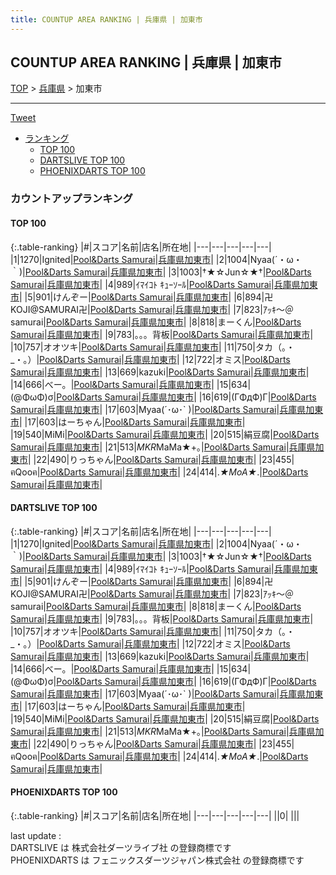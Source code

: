 ```yaml
---
title: COUNTUP AREA RANKING | 兵庫県 | 加東市
---
```

## COUNTUP AREA RANKING | 兵庫県 | 加東市

[TOP](/darts/rank/) > [兵庫県](/darts/rank/兵庫県/) > 加東市

___

<a href="https://twitter.com/share?ref_src=twsrc%5Etfw" data-text="COUNTUP AREA RANKING | 兵庫県加東市" class="twitter-share-button" data-hashtags="DARTSLIVE,PHOENIXDARTS,darts,ダーツ" data-show-count="false">Tweet</a>

* [ランキング](#カウントアップランキング)
    * [TOP 100](#top-100)
    * [DARTSLIVE TOP 100](#dartslive-top-100)
    * [PHOENIXDARTS TOP 100](#phoenixdarts-top-100)

### カウントアップランキング

#### TOP 100



{:.table-ranking}
|#|スコア|名前|店名|所在地|
|---|---|---|---|---|
|1|1270|<span class="rank-name-dl">Ignited</span>|<a href="https://search.dartslive.com/jp/shop/2f7ab89db9ec97b00d9b047a20a7ba1e">Pool&Darts Samurai</a>|<a href="/darts/rank/兵庫県/加東市">兵庫県加東市</a>|
|2|1004|<span class="rank-name-dl">Nyaa(´・ω・｀)</span>|<a href="https://search.dartslive.com/jp/shop/2f7ab89db9ec97b00d9b047a20a7ba1e">Pool&Darts Samurai</a>|<a href="/darts/rank/兵庫県/加東市">兵庫県加東市</a>|
|3|1003|<span class="rank-name-dl">†★☆Jun☆★†</span>|<a href="https://search.dartslive.com/jp/shop/2f7ab89db9ec97b00d9b047a20a7ba1e">Pool&Darts Samurai</a>|<a href="/darts/rank/兵庫県/加東市">兵庫県加東市</a>|
|4|989|<span class="rank-name-dl">ｲﾏｲｺﾄ ｷｭｰｿｰﾙ</span>|<a href="https://search.dartslive.com/jp/shop/2f7ab89db9ec97b00d9b047a20a7ba1e">Pool&Darts Samurai</a>|<a href="/darts/rank/兵庫県/加東市">兵庫県加東市</a>|
|5|901|<span class="rank-name-dl">けんぞー</span>|<a href="https://search.dartslive.com/jp/shop/2f7ab89db9ec97b00d9b047a20a7ba1e">Pool&Darts Samurai</a>|<a href="/darts/rank/兵庫県/加東市">兵庫県加東市</a>|
|6|894|<span class="rank-name-dl">卍KOJI@SAMURAI卍</span>|<a href="https://search.dartslive.com/jp/shop/2f7ab89db9ec97b00d9b047a20a7ba1e">Pool&Darts Samurai</a>|<a href="/darts/rank/兵庫県/加東市">兵庫県加東市</a>|
|7|823|<span class="rank-name-dl">ｱｯｷ～＠samurai</span>|<a href="https://search.dartslive.com/jp/shop/2f7ab89db9ec97b00d9b047a20a7ba1e">Pool&Darts Samurai</a>|<a href="/darts/rank/兵庫県/加東市">兵庫県加東市</a>|
|8|818|<span class="rank-name-dl">まーくん</span>|<a href="https://search.dartslive.com/jp/shop/2f7ab89db9ec97b00d9b047a20a7ba1e">Pool&Darts Samurai</a>|<a href="/darts/rank/兵庫県/加東市">兵庫県加東市</a>|
|9|783|<span class="rank-name-dl">。。。背板</span>|<a href="https://search.dartslive.com/jp/shop/2f7ab89db9ec97b00d9b047a20a7ba1e">Pool&Darts Samurai</a>|<a href="/darts/rank/兵庫県/加東市">兵庫県加東市</a>|
|10|757|<span class="rank-name-dl">オオツキ</span>|<a href="https://search.dartslive.com/jp/shop/2f7ab89db9ec97b00d9b047a20a7ba1e">Pool&Darts Samurai</a>|<a href="/darts/rank/兵庫県/加東市">兵庫県加東市</a>|
|11|750|<span class="rank-name-dl">タカ（｡・_・｡）</span>|<a href="https://search.dartslive.com/jp/shop/2f7ab89db9ec97b00d9b047a20a7ba1e">Pool&Darts Samurai</a>|<a href="/darts/rank/兵庫県/加東市">兵庫県加東市</a>|
|12|722|<span class="rank-name-dl">オミス</span>|<a href="https://search.dartslive.com/jp/shop/2f7ab89db9ec97b00d9b047a20a7ba1e">Pool&Darts Samurai</a>|<a href="/darts/rank/兵庫県/加東市">兵庫県加東市</a>|
|13|669|<span class="rank-name-dl">kazuki</span>|<a href="https://search.dartslive.com/jp/shop/2f7ab89db9ec97b00d9b047a20a7ba1e">Pool&Darts Samurai</a>|<a href="/darts/rank/兵庫県/加東市">兵庫県加東市</a>|
|14|666|<span class="rank-name-dl">べー。</span>|<a href="https://search.dartslive.com/jp/shop/2f7ab89db9ec97b00d9b047a20a7ba1e">Pool&Darts Samurai</a>|<a href="/darts/rank/兵庫県/加東市">兵庫県加東市</a>|
|15|634|<span class="rank-name-dl">(@ΦωΦ)σ</span>|<a href="https://search.dartslive.com/jp/shop/2f7ab89db9ec97b00d9b047a20a7ba1e">Pool&Darts Samurai</a>|<a href="/darts/rank/兵庫県/加東市">兵庫県加東市</a>|
|16|619|<span class="rank-name-dl">(ΓΦдФ)Г</span>|<a href="https://search.dartslive.com/jp/shop/2f7ab89db9ec97b00d9b047a20a7ba1e">Pool&Darts Samurai</a>|<a href="/darts/rank/兵庫県/加東市">兵庫県加東市</a>|
|17|603|<span class="rank-name-dl">Myaa(´･ω･` )</span>|<a href="https://search.dartslive.com/jp/shop/2f7ab89db9ec97b00d9b047a20a7ba1e">Pool&Darts Samurai</a>|<a href="/darts/rank/兵庫県/加東市">兵庫県加東市</a>|
|17|603|<span class="rank-name-dl">はーちゃん</span>|<a href="https://search.dartslive.com/jp/shop/2f7ab89db9ec97b00d9b047a20a7ba1e">Pool&Darts Samurai</a>|<a href="/darts/rank/兵庫県/加東市">兵庫県加東市</a>|
|19|540|<span class="rank-name-dl">MiMi</span>|<a href="https://search.dartslive.com/jp/shop/2f7ab89db9ec97b00d9b047a20a7ba1e">Pool&Darts Samurai</a>|<a href="/darts/rank/兵庫県/加東市">兵庫県加東市</a>|
|20|515|<span class="rank-name-dl">絹豆腐</span>|<a href="https://search.dartslive.com/jp/shop/2f7ab89db9ec97b00d9b047a20a7ba1e">Pool&Darts Samurai</a>|<a href="/darts/rank/兵庫県/加東市">兵庫県加東市</a>|
|21|513|<span class="rank-name-dl">*MKR*MaMa★+｡</span>|<a href="https://search.dartslive.com/jp/shop/2f7ab89db9ec97b00d9b047a20a7ba1e">Pool&Darts Samurai</a>|<a href="/darts/rank/兵庫県/加東市">兵庫県加東市</a>|
|22|490|<span class="rank-name-dl">りっちゃん</span>|<a href="https://search.dartslive.com/jp/shop/2f7ab89db9ec97b00d9b047a20a7ba1e">Pool&Darts Samurai</a>|<a href="/darts/rank/兵庫県/加東市">兵庫県加東市</a>|
|23|455|<span class="rank-name-dl">ฅQooฅ</span>|<a href="https://search.dartslive.com/jp/shop/2f7ab89db9ec97b00d9b047a20a7ba1e">Pool&Darts Samurai</a>|<a href="/darts/rank/兵庫県/加東市">兵庫県加東市</a>|
|24|414|<span class="rank-name-dl">.*★MoA★*.</span>|<a href="https://search.dartslive.com/jp/shop/2f7ab89db9ec97b00d9b047a20a7ba1e">Pool&Darts Samurai</a>|<a href="/darts/rank/兵庫県/加東市">兵庫県加東市</a>|


#### DARTSLIVE TOP 100



{:.table-ranking}
|#|スコア|名前|店名|所在地|
|---|---|---|---|---|
|1|1270|<span class="rank-name-dl">Ignited</span>|<a href="https://search.dartslive.com/jp/shop/2f7ab89db9ec97b00d9b047a20a7ba1e">Pool&Darts Samurai</a>|<a href="/darts/rank/兵庫県/加東市">兵庫県加東市</a>|
|2|1004|<span class="rank-name-dl">Nyaa(´・ω・｀)</span>|<a href="https://search.dartslive.com/jp/shop/2f7ab89db9ec97b00d9b047a20a7ba1e">Pool&Darts Samurai</a>|<a href="/darts/rank/兵庫県/加東市">兵庫県加東市</a>|
|3|1003|<span class="rank-name-dl">†★☆Jun☆★†</span>|<a href="https://search.dartslive.com/jp/shop/2f7ab89db9ec97b00d9b047a20a7ba1e">Pool&Darts Samurai</a>|<a href="/darts/rank/兵庫県/加東市">兵庫県加東市</a>|
|4|989|<span class="rank-name-dl">ｲﾏｲｺﾄ ｷｭｰｿｰﾙ</span>|<a href="https://search.dartslive.com/jp/shop/2f7ab89db9ec97b00d9b047a20a7ba1e">Pool&Darts Samurai</a>|<a href="/darts/rank/兵庫県/加東市">兵庫県加東市</a>|
|5|901|<span class="rank-name-dl">けんぞー</span>|<a href="https://search.dartslive.com/jp/shop/2f7ab89db9ec97b00d9b047a20a7ba1e">Pool&Darts Samurai</a>|<a href="/darts/rank/兵庫県/加東市">兵庫県加東市</a>|
|6|894|<span class="rank-name-dl">卍KOJI@SAMURAI卍</span>|<a href="https://search.dartslive.com/jp/shop/2f7ab89db9ec97b00d9b047a20a7ba1e">Pool&Darts Samurai</a>|<a href="/darts/rank/兵庫県/加東市">兵庫県加東市</a>|
|7|823|<span class="rank-name-dl">ｱｯｷ～＠samurai</span>|<a href="https://search.dartslive.com/jp/shop/2f7ab89db9ec97b00d9b047a20a7ba1e">Pool&Darts Samurai</a>|<a href="/darts/rank/兵庫県/加東市">兵庫県加東市</a>|
|8|818|<span class="rank-name-dl">まーくん</span>|<a href="https://search.dartslive.com/jp/shop/2f7ab89db9ec97b00d9b047a20a7ba1e">Pool&Darts Samurai</a>|<a href="/darts/rank/兵庫県/加東市">兵庫県加東市</a>|
|9|783|<span class="rank-name-dl">。。。背板</span>|<a href="https://search.dartslive.com/jp/shop/2f7ab89db9ec97b00d9b047a20a7ba1e">Pool&Darts Samurai</a>|<a href="/darts/rank/兵庫県/加東市">兵庫県加東市</a>|
|10|757|<span class="rank-name-dl">オオツキ</span>|<a href="https://search.dartslive.com/jp/shop/2f7ab89db9ec97b00d9b047a20a7ba1e">Pool&Darts Samurai</a>|<a href="/darts/rank/兵庫県/加東市">兵庫県加東市</a>|
|11|750|<span class="rank-name-dl">タカ（｡・_・｡）</span>|<a href="https://search.dartslive.com/jp/shop/2f7ab89db9ec97b00d9b047a20a7ba1e">Pool&Darts Samurai</a>|<a href="/darts/rank/兵庫県/加東市">兵庫県加東市</a>|
|12|722|<span class="rank-name-dl">オミス</span>|<a href="https://search.dartslive.com/jp/shop/2f7ab89db9ec97b00d9b047a20a7ba1e">Pool&Darts Samurai</a>|<a href="/darts/rank/兵庫県/加東市">兵庫県加東市</a>|
|13|669|<span class="rank-name-dl">kazuki</span>|<a href="https://search.dartslive.com/jp/shop/2f7ab89db9ec97b00d9b047a20a7ba1e">Pool&Darts Samurai</a>|<a href="/darts/rank/兵庫県/加東市">兵庫県加東市</a>|
|14|666|<span class="rank-name-dl">べー。</span>|<a href="https://search.dartslive.com/jp/shop/2f7ab89db9ec97b00d9b047a20a7ba1e">Pool&Darts Samurai</a>|<a href="/darts/rank/兵庫県/加東市">兵庫県加東市</a>|
|15|634|<span class="rank-name-dl">(@ΦωΦ)σ</span>|<a href="https://search.dartslive.com/jp/shop/2f7ab89db9ec97b00d9b047a20a7ba1e">Pool&Darts Samurai</a>|<a href="/darts/rank/兵庫県/加東市">兵庫県加東市</a>|
|16|619|<span class="rank-name-dl">(ΓΦдФ)Г</span>|<a href="https://search.dartslive.com/jp/shop/2f7ab89db9ec97b00d9b047a20a7ba1e">Pool&Darts Samurai</a>|<a href="/darts/rank/兵庫県/加東市">兵庫県加東市</a>|
|17|603|<span class="rank-name-dl">Myaa(´･ω･` )</span>|<a href="https://search.dartslive.com/jp/shop/2f7ab89db9ec97b00d9b047a20a7ba1e">Pool&Darts Samurai</a>|<a href="/darts/rank/兵庫県/加東市">兵庫県加東市</a>|
|17|603|<span class="rank-name-dl">はーちゃん</span>|<a href="https://search.dartslive.com/jp/shop/2f7ab89db9ec97b00d9b047a20a7ba1e">Pool&Darts Samurai</a>|<a href="/darts/rank/兵庫県/加東市">兵庫県加東市</a>|
|19|540|<span class="rank-name-dl">MiMi</span>|<a href="https://search.dartslive.com/jp/shop/2f7ab89db9ec97b00d9b047a20a7ba1e">Pool&Darts Samurai</a>|<a href="/darts/rank/兵庫県/加東市">兵庫県加東市</a>|
|20|515|<span class="rank-name-dl">絹豆腐</span>|<a href="https://search.dartslive.com/jp/shop/2f7ab89db9ec97b00d9b047a20a7ba1e">Pool&Darts Samurai</a>|<a href="/darts/rank/兵庫県/加東市">兵庫県加東市</a>|
|21|513|<span class="rank-name-dl">*MKR*MaMa★+｡</span>|<a href="https://search.dartslive.com/jp/shop/2f7ab89db9ec97b00d9b047a20a7ba1e">Pool&Darts Samurai</a>|<a href="/darts/rank/兵庫県/加東市">兵庫県加東市</a>|
|22|490|<span class="rank-name-dl">りっちゃん</span>|<a href="https://search.dartslive.com/jp/shop/2f7ab89db9ec97b00d9b047a20a7ba1e">Pool&Darts Samurai</a>|<a href="/darts/rank/兵庫県/加東市">兵庫県加東市</a>|
|23|455|<span class="rank-name-dl">ฅQooฅ</span>|<a href="https://search.dartslive.com/jp/shop/2f7ab89db9ec97b00d9b047a20a7ba1e">Pool&Darts Samurai</a>|<a href="/darts/rank/兵庫県/加東市">兵庫県加東市</a>|
|24|414|<span class="rank-name-dl">.*★MoA★*.</span>|<a href="https://search.dartslive.com/jp/shop/2f7ab89db9ec97b00d9b047a20a7ba1e">Pool&Darts Samurai</a>|<a href="/darts/rank/兵庫県/加東市">兵庫県加東市</a>|


#### PHOENIXDARTS TOP 100



{:.table-ranking}
|#|スコア|名前|店名|所在地|
|---|---|---|---|---|
||0|<span class="rank-name-dl"> </span>|<a href=""></a>|<a href="/darts/rank//"></a>|


<div class="footer border-top border-gray-light mt-5 pt-3 text-right text-gray">
    last update : <span style="font-weight: italic" id="foot_last_modified"></span><br />
    DARTSLIVE は 株式会社ダーツライブ社 の登録商標です<br />
    PHOENIXDARTS は フェニックスダーツジャパン株式会社 の登録商標です<br />
</div>

<script src="https://cdnjs.cloudflare.com/ajax/libs/jquery.tablesorter/2.31.3/js/jquery.tablesorter.min.js" integrity="sha512-qzgd5cYSZcosqpzpn7zF2ZId8f/8CHmFKZ8j7mU4OUXTNRd5g+ZHBPsgKEwoqxCtdQvExE5LprwwPAgoicguNg==" crossorigin="anonymous" referrerpolicy="no-referrer"></script>
<link rel="stylesheet" href="https://cdnjs.cloudflare.com/ajax/libs/jquery.tablesorter/2.31.3/css/theme.default.min.css" integrity="sha512-wghhOJkjQX0Lh3NSWvNKeZ0ZpNn+SPVXX1Qyc9OCaogADktxrBiBdKGDoqVUOyhStvMBmJQ8ZdMHiR3wuEq8+w==" crossorigin="anonymous" referrerpolicy="no-referrer" />
<script>
$(function() {
    $(".table-ranking").tablesorter({sortList:[[0, 0]]});
    $("#foot_last_modified").text(formatDate(new Date(document.lastModified), 'yyyy-MM-dd HH:mm:ss'));
});
</script>

<script async src="https://platform.twitter.com/widgets.js" charset="utf-8"></script>